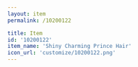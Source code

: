 ```yaml
---
layout: item
permalink: /10200122

title: Item
id: '10200122'
item_name: 'Shiny Charming Prince Hair'
icon_url: 'customize/10200122.png'
---
```

